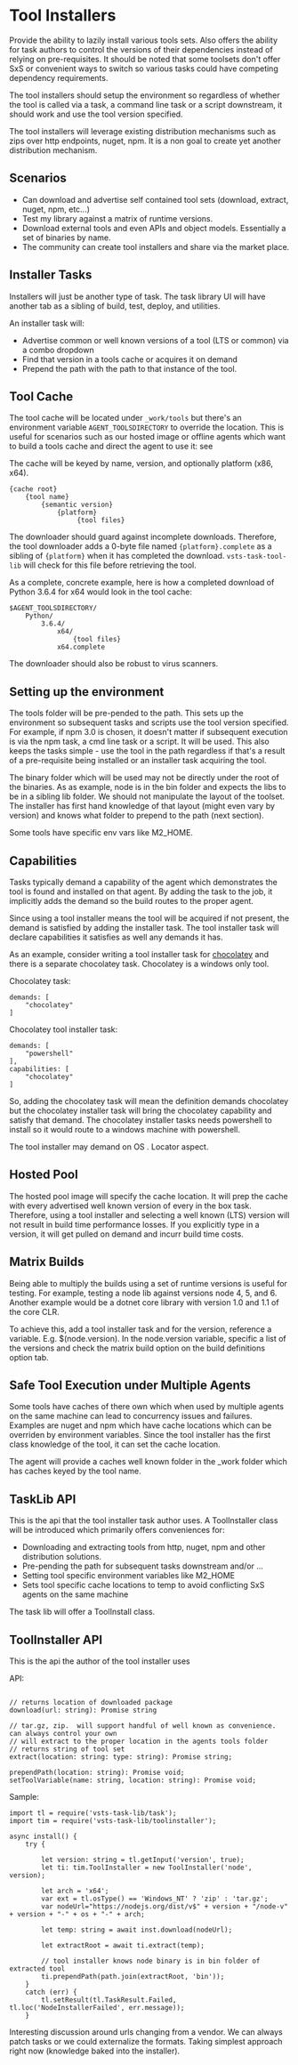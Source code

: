 # Tool Installers

Provide the ability to lazily install various tools sets.  Also offers the ability for task authors to control the versions of their dependencies instead of relying on pre-requisites.  It should be noted that some toolsets don't offer SxS or convenient ways to switch so various tasks could have competing dependency requirements.

The tool installers should setup the environment so regardless of whether the tool is called via a task, a command line task or a script downstream, it should work and use the tool version specified.

The tool installers will leverage existing distribution mechanisms such as zips over http endpoints, nuget, npm.  It is a non goal to create yet another distribution mechanism.

## Scenarios

  - Can download and advertise self contained tool sets (download, extract, nuget, npm, etc...)
  - Test my library against a matrix of runtime versions.
  - Download external tools and even APIs and object models.  Essentially a set of binaries by name.
  - The community can create tool installers and share via the market place.

## Installer Tasks

Installers will just be another type of task.  The task library UI will have another tab as a sibling of build, test, deploy, and utilities.

An installer task will:  

  - Advertise common or well known versions of a tool (LTS or common) via a combo dropdown
  - Find that version in a tools cache or acquires it on demand
  - Prepend the path with the path to that instance of the tool.


## Tool Cache

The tool cache will be located under `_work/tools` but there's an environment variable `AGENT_TOOLSDIRECTORY` to override the location.  This is useful for scenarios such as our hosted image or offline agents which want to build a tools cache and direct the agent to use it: see 

The cache will be keyed by name, version, and optionally platform (x86, x64).

```
{cache root}
    {tool name}
        {semantic version}
            {platform}
                 {tool files}
```

The downloader should guard against incomplete downloads. Therefore, the tool downloader adds a 0-byte file named `{platform}.complete` as a sibling of `{platform}` when it has completed the download. `vsts-task-tool-lib` will check for this file before retrieving the tool.

As a complete, concrete example, here is how a completed download of Python 3.6.4 for x64 would look in the tool cache:

```
$AGENT_TOOLSDIRECTORY/
    Python/
        3.6.4/
            x64/
                {tool files}
            x64.complete
```

The downloader should also be robust to virus scanners.

## Setting up the environment

The tools folder will be pre-pended to the path.  This sets up the environment so subsequent tasks and scripts use the tool version specified.  For example, if npm 3.0 is chosen, it doesn't matter if subsequent execution is via the npm task, a cmd line task or a script.  It will be used.  This also keeps the tasks simple - use the tool in the path regardless if that's a result of a pre-requisite being installed or an installer task acquiring the tool.  

The binary folder which will be used may not be directly under the root of the binaries.  As as example, node is in the bin folder and expects the libs to be in a sibling lib folder.  We should not manipulate the layout of the toolset.  The installer has first hand knowledge of that layout (might even vary by version) and knows what folder to prepend to the path (next section).

Some tools have specific  env vars like M2_HOME.

## Capabilities

Tasks typically demand a capability of the agent which demonstrates the tool is found and installed on that agent.  By adding the task to the job, it implicitly adds the demand so the build routes to the proper agent.

Since using a tool installer means the tool will be acquired if not present, the demand is satisfied by adding the installer task.  The tool installer task will declare capabilities it satisfies as well any demands it has.

As an example, consider writing a tool installer task for [chocolatey](https://chocolatey.org) and there is a separate chocolatey task.  Chocolatey is a windows only tool.

Chocolatey task:
```
demands: [
    "chocolatey"
]
``` 

Chocolatey tool installer task:
```
demands: [
    "powershell"
],
capabilities: [
    "chocolatey"
]
```

So, adding the chocolatey task will mean the definition demands chocolatey but the chocolatey installer task will bring the chocolatey capability and satisfy that demand.  The chocolatey installer tasks needs powershell to install so it would route to a windows machine with powershell.

The tool installer may demand on OS .  Locator aspect.

## Hosted Pool

The hosted pool image will specify the cache location.  It will prep the cache with every advertised well known version of every in the box task.  Therefore, using a tool installer and selecting a well known (LTS) version will not result in build time performance losses.  If you explicitly type in a version, it will get pulled on demand and incurr build time costs.

## Matrix Builds

Being able to multiply the builds using a set of runtime versions is useful for testing.  For example, testing a node lib against versions node 4, 5, and 6.  Another example would be a dotnet core library with version 1.0 and 1.1 of the core CLR.

To achieve this, add a tool installer task and for the version, reference a variable.  E.g. $(node.version).  In the node.version variable, specific a list of the versions and check the matrix build option on the build definitions option tab.

## Safe Tool Execution under Multiple Agents 

Some tools have caches of there own which when used by multiple agents on the same machine can lead to concurrency issues and failures.  Examples are nuget and npm which have cache locations which can be overriden by environment variables.  Since the tool installer has the first class knowledge of the tool, it can set the cache location.

The agent will provide a caches well known folder in the _work folder which has caches keyed by the tool name.

## TaskLib API

This is the api that the tool installer task author uses.  A ToolInstaller class will be introduced which primarily offers conveniences for:

- Downloading and extracting tools from http, nuget, npm and other distribution solutions.
- Pre-pending the path for subsequent tasks downstream and/or ...
- Setting tool specific environment variables like M2_HOME
- Sets tool specific cache locations to temp to avoid conflicting SxS agents on the same machine

The task lib will offer a ToolInstall class.

## ToolInstaller API

This is the api the author of the tool installer uses

API:
```

// returns location of downloaded package
download(url: string): Promise string    

// tar.gz, zip.  will support handful of well known as convenience.  can always control your own
// will extract to the proper location in the agents tools folder
// returns string of tool set
extract(location: string: type: string): Promise string;

prependPath(location: string): Promise void;
setToolVariable(name: string, location: string): Promise void;  
```

Sample:
```
import tl = require('vsts-task-lib/task');
import tim = require('vsts-task-lib/toolinstaller');

async install() {
    try {
         
        let version: string = tl.getInput('version', true);
        let ti: tim.ToolInstaller = new ToolInstaller('node', version); 

        let arch = 'x64'; 
        var ext = tl.osType() == 'Windows_NT' ? 'zip' : 'tar.gz';
        var nodeUrl="https://nodejs.org/dist/v$" + version + "/node-v" + version + "-" + os + "-" + arch;

        let temp: string = await inst.download(nodeUrl);

        let extractRoot = await ti.extract(temp);

        // tool installer knows node binary is in bin folder of extracted tool
        ti.prependPath(path.join(extractRoot, 'bin'));
    }
    catch (err) {
        tl.setResult(tl.TaskResult.Failed, tl.loc('NodeInstallerFailed', err.message));
    }
```

Interesting discussion around urls changing from a vendor.  We can always patch tasks or we could externalize the formats.  Taking simplest approach right now (knowledge baked into the installer).


